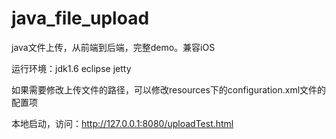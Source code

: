 # java_file_upload
java文件上传，从前端到后端，完整demo。兼容iOS

运行环境：jdk1.6 eclipse jetty

如果需要修改上传文件的路径，可以修改resources下的configuration.xml文件的配置项
<category name="h5_upload" description="文件上传配置">
	<item name="savePath" value="D:\develop\workspace\file-upload-download\src\main\webapp\upload" description="文件存储路径" />
	<item name="tempPath" value="D:\develop\workspace\file-upload-download\src\main\webapp\temp" description="上传临时文件存放路径" />
	<item name="fileType" value="jpg|png|zip|mp4" description="允许上传的文件类型，用“|”分隔，全小写" />
	<item name="sizeMax" value="10485760" description="单次上传的多个文件的最大值,默认10M" />
	<item name="fileSizeMax" value="2097152" description="单个文件的最大值，默认2M" />
	<item name="dbSavePathStartFolder" value="upload" description="数据库存储路径起始文件夹" />
	<item name="isDeleteTempFile" value="true" description="是否删除临时文件" />
</category>


本地启动，访问：http://127.0.0.1:8080/uploadTest.html

